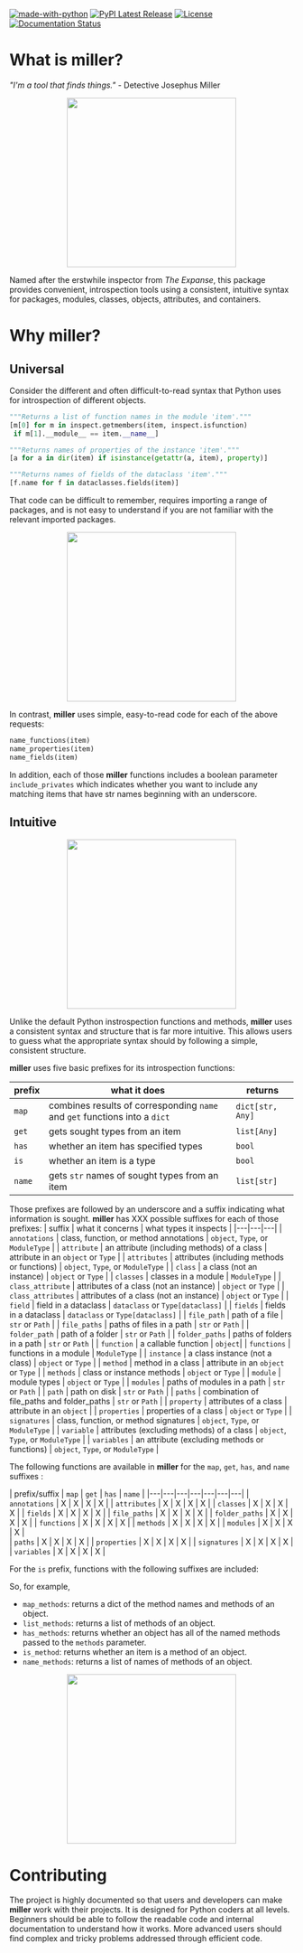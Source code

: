 [![made-with-python](https://img.shields.io/badge/Made%20with-Python-1f425f.svg)](https://www.python.org/) [![PyPI Latest Release](https://img.shields.io/pypi/v/miller.svg)](https://pypi.org/project/miller/) [![License](https://img.shields.io/badge/License-Apache_2.0-blue.svg)](https://opensource.org/licenses/Apache-2.0) [![Documentation Status](https://readthedocs.org/projects/miller/badge/?version=latest)](http://miller.readthedocs.io/?badge=latest)

# What is miller?

*"I'm a tool that finds things."* - Detective Josephus Miller

<p align="center">
<img src="https://media.giphy.com/media/l44Q6pEdnMOQqHgek/giphy.gif" height="300"/>
</p>

Named after the erstwhile inspector from *The Expanse*, this package provides convenient, introspection tools using a consistent, intuitive syntax for packages, modules, classes, objects, attributes, and containers. 

# Why miller?

## Universal

Consider the different and often difficult-to-read syntax that Python uses for introspection of different objects.
``` python
"""Returns a list of function names in the module 'item'."""
[m[0] for m in inspect.getmembers(item, inspect.isfunction) 
 if m[1].__module__ == item.__name__]

"""Returns names of properties of the instance 'item'."""
[a for a in dir(item) if isinstance(getattr(a, item), property)] 

"""Returns names of fields of the dataclass 'item'."""
[f.name for f in dataclasses.fields(item)] 
```
That code can be difficult to remember, requires importing a range of packages, and is not easy to understand if you are not familiar with the relevant imported packages. 

<p align="center">
<img src="https://media.giphy.com/media/3oz8xxBsDMZWcMCHoQ/giphy.gif" height="300"/>
</p>

In contrast, **miller** uses simple, easy-to-read code for each of the above requests:

``` python
name_functions(item)
name_properties(item)
name_fields(item)
```
In addition, each of those **miller** functions includes a boolean parameter `include_privates` which indicates whether you want to include any matching items that have str names beginning with an underscore.

## Intuitive

<p align="center">
<img src="https://media.giphy.com/media/PiqvXUF6UI6enzyNY9/giphy.gif" height="300"/>
</p>

Unlike the default Python instrospection functions and methods, **miller** uses a consistent syntax and structure that is far more intuitive. This allows users to guess what the appropriate syntax should by following a simple, consistent structure.

**miller** uses five basic prefixes for its introspection functions:

| prefix   | what it does   | returns   |
|---|---|---|
| `map`  |combines results of corresponding  `name` and `get` functions into a `dict`  | `dict[str, Any]`   |
| `get`  | gets sought types from an item  |   `list[Any]`   |
| `has`  | whether an item has specified types  |   `bool`   |
| `is` | whether an item is a type  |   `bool`   |
| `name` | gets `str` names of sought types from an item  |   `list[str]`   |

Those prefixes are followed by an underscore and a suffix indicating what information is sought. **miller** has XXX possible suffixes for each of those prefixes:
| suffix  | what it concerns   | what types it inspects   |
|---|---|---|
| `annotations`  | class, function, or method annotations   | `object`, `Type`, or `ModuleType`  |
| `attribute`  | an attribute (including methods) of a class  | attribute in an `object` or `Type` |
| `attributes`  | attributes (including methods or functions)  |  `object`, `Type`, or `ModuleType`  |
| `class`  | a class (not an instance)  | `object` or `Type` |
| `classes`  | classes in a module    | `ModuleType`   |
| `class_attribute`  | attributes of a class (not an instance)  | `object` or `Type` |
| `class_attributes`  | attributes of a class (not an instance)    | `object` or `Type`    |
| `field`  | field in a dataclass  | `dataclass` or `Type[dataclass]` |
| `fields`  | fields in a dataclass  | `dataclass` or `Type[dataclass]`  |
| `file_path`  | path of a file | `str` or `Path`  |
| `file_paths`  | paths of files in a path  | `str` or `Path`  |
| `folder_path`  | path of a folder  | `str` or `Path`  |
| `folder_paths`  | paths of folders in a path   | `str` or `Path`  |
| `function`  | a callable function  | `object`|
| `functions`  | functions in a module  | `ModuleType`  |
| `instance`  | a class instance (not a class)  | `object` or `Type` |
| `method`  | method in a class  | attribute in an `object` or `Type` |
| `methods`  | class or instance methods  | `object` or `Type`   |
| `module`  | module types  | `object` or `Type` |
| `modules`  | paths of modules in a path   |  `str` or `Path`  |
| `path`  | path on disk  | `str` or `Path` |
| `paths`  | combination of file_paths and folder_paths  | `str` or `Path`   |
| `property`  | attributes of a class  | attribute in an `object` |
| `properties`  | properties of a class  | `object` or `Type`   |
| `signatures`  | class, function, or method signatures  | `object`, `Type`, or `ModuleType`    |
| `variable`  | attributes (excluding methods) of a class | `object`, `Type`, or `ModuleType`   |
| `variables`  | an attribute (excluding methods or functions)  |  `object`, `Type`, or `ModuleType`   |

The following functions are available in **miller** for the `map`, `get`, `has`, and `name`  suffixes :

| prefix/suffix | `map`  | `get`  | `has`  | `name`  |
|---|---|---|---|---|---|---|
| `annotations` | X | X | X | X |
| `attributes` | X | X | X | X | 
| `classes` | X | X | X | X | 
| `fields` | X | X | X | X | 
| `file_paths` | X | X | X | X | 
| `folder_paths` | X | X | X | X | 
| `functions` | X | X | X | X | 
| `methods` | X | X | X | X | 
| `modules` | X | X | X | X |  
| `paths`  | X | X | X | X | 
| `properties` | X | X | X | X | 
| `signatures` | X | X | X | X | 
| `variables` | X | X | X | X | 

For the `is` prefix, functions with the following suffixes are included: 

 So, for example, 

* `map_methods`: returns a dict of the method names and methods of an object.
* `list_methods`: returns a list of methods of an object.
* `has_methods`: returns whether an object has all of the named methods passed to the `methods` parameter.
* `is_method`: returns whether an item is a method of an object.
* `name_methods`: returns a list of names of methods of an object.

<p align="center">
<img src="https://media.giphy.com/media/l0Ex6Yb0meOZQloWs/giphy.gif" height="300"/>
</p>

# Contributing 

The project is highly documented so that users and developers can make **miller** work with their projects. It is designed for Python coders at all levels. Beginners should be able to follow the readable code and internal documentation to understand how it works. More advanced users should find complex and tricky problems addressed through efficient code.
